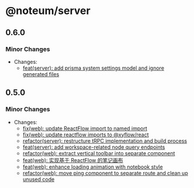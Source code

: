 # @noteum/server

## 0.6.0

### Minor Changes

- Changes:
  - [feat(server): add prisma system settings model and ignore generated files](https://github.com/ycc-im/noteum/commit/b5ce9092b4b4f04e09bf6be7b42e0d3ddc9bdb11)

## 0.5.0

### Minor Changes

- Changes:
  - [fix(web): update ReactFlow import to named import](https://github.com/ycc-im/noteum/commit/31dfd72b0bd42e1eafd4ca99ef4a883bf11c81c0)
  - [fix(web): update reactflow imports to @xyflow/react](https://github.com/ycc-im/noteum/commit/19e1facd185fac963ae53c02277da880436e3e56)
  - [refactor(server): restructure tRPC implementation and build process](https://github.com/ycc-im/noteum/commit/63f12f1bec374cfa13305ef9d3439a8e086d80a5)
  - [feat(server): add workspace-related node query endpoints](https://github.com/ycc-im/noteum/commit/2389360d3317ac02e72239d3cf72c630d53ce1b1)
  - [refactor(web): extract vertical toolbar into separate component](https://github.com/ycc-im/noteum/commit/f3206474d8dc893181ad65c49136eae5de101a4a)
  - [feat(web): 实现基于 ReactFlow 的笔记画布](https://github.com/ycc-im/noteum/commit/c0244e0216ec5a1a370ff7d01b89781312d05529)
  - [feat(web): enhance loading animation with notebook style](https://github.com/ycc-im/noteum/commit/4a1cba125bbf3bfdabc22bbc02b9339a046139f8)
  - [refactor(web): move ping component to separate route and clean up unused code](https://github.com/ycc-im/noteum/commit/c3854608a661e89e8915183e392c38f44968d6b0)
